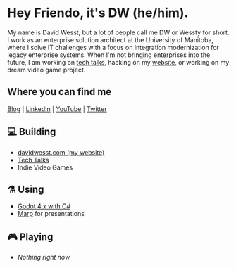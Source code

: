 # Hey Friendo, it's DW (he/him).

My name is David Wesst, but a lot of people call me DW or Wessty for short. I work as an enterprise solution architect at the University of Manitoba, where I solve IT challenges with a focus on integration modernization for legacy enterprise systems. When I'm not bringing enterprises into the future, I am working on [tech talks][talks-repo], hacking on my [website][website-link], or working on my dream video game project. 

## Where you can find me

[Blog][blog-link] | [LinkedIn][linkedin-link] | [YouTube][youtube-link] |  [Twitter][twitter-link]

## 💻 Building

- [davidwesst.com (my website)][website-link]
- [Tech Talks][talks-repo]
- Indie Video Games

## ⚗️ Using

- [Godot 4.x with C#](https://godotengine.org/)
- [Marp](https://marpit.marp.app/) for presentations

## 🎮 Playing

- _Nothing right now_

[blog-link]: https://www.davidwesst.com/blog
[twitch-link]: https://twitch.tv/davidwesst
[twitch-schedule]: https://www.twitch.tv/davidwesst/schedule
[website-link]: https://www.davidwesst.com
[website-repo]: https://github.com/davidwesst/website
[talks-repo]: https://github.com/davidwesst/talks
[linkedin-link]: https://ca.linkedin.com/in/davidwesst
[twitter-link]: https://twitter.com/davidwesst
[youtube-link]: https://youtube.com/davidwesst
[bluesky-link]: https://bsky.app/profile/davidwesst.bsky.social
